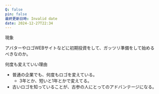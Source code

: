 ```yaml
---
Q: false
pin: false
最終更新日時: Invalid date
date: 2024-12-27T22:34
---
```

  

現象

アバターやロゴWEBサイトなどに初期投資をして、ガッツリ準備をして始めるべきなのか。

  

  

何度も変えていい理由

- 普通の企業でも、何度もロゴを変えている。
    - 3年とか、短いと1年とかで変えてる。
- 古いロゴを知っていることが、古参の人にとってのアドバンテージになる。